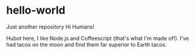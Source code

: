 # hello-world
Just another repository
Hi Humans! 

Hubot here, I like Node.js and Coffeescript {that's what I'm made of!).
I've had tacos on the moon and find them far superior to Earth tacos.
